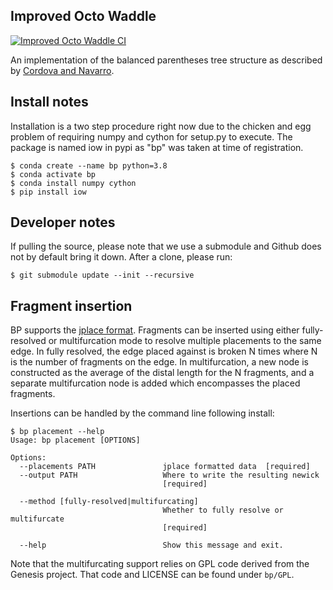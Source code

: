 Improved Octo Waddle
--------------------

[![Improved Octo Waddle CI](https://github.com/biocore/improved-octo-waddle/actions/workflows/python-package-conda.yml/badge.svg)](https://github.com/biocore/improved-octo-waddle/actions/workflows/python-package-conda.yml)

An implementation of the balanced parentheses tree structure as described by
[Cordova and Navarro](http://www.dcc.uchile.cl/~gnavarro/ps/tcs16.2.pdf).

Install notes
-------------

Installation is a two step procedure right now due to the chicken and egg
problem of requiring numpy and cython for setup.py to execute. The package is
named iow in pypi as "bp" was taken at time of registration.

```
$ conda create --name bp python=3.8
$ conda activate bp
$ conda install numpy cython
$ pip install iow
```

Developer notes
---------------

If pulling the source, please note that we use a submodule and Github does not
by default bring it down. After a clone, please run:

```
$ git submodule update --init --recursive
```

Fragment insertion
------------------

BP supports the [jplace format](https://journals.plos.org/plosone/article?id=10.1371/journal.pone.0031009). Fragments can be inserted using either fully-resolved or multifurcation mode to resolve multiple placements to the same edge. In fully resolved, the edge placed against is broken N times where N is the number of fragments on the edge. In multifurcation, a new node is constructed as the average of the distal length for the N fragments, and a separate multifurcation node is added which encompasses the placed fragments.

Insertions can be handled by the command line following install:

```
$ bp placement --help
Usage: bp placement [OPTIONS]

Options:
  --placements PATH               jplace formatted data  [required]
  --output PATH                   Where to write the resulting newick
                                  [required]

  --method [fully-resolved|multifurcating]
                                  Whether to fully resolve or multifurcate
                                  [required]

  --help                          Show this message and exit.
```

Note that the multifurcating support relies on GPL code derived from the Genesis project. That code and LICENSE can be found under `bp/GPL`.
